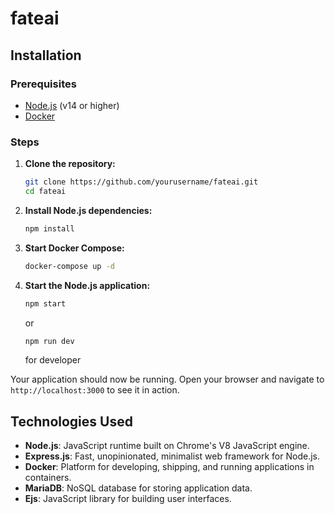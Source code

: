 # fateai
## Installation

### Prerequisites
- [Node.js](https://nodejs.org/) (v14 or higher)
- [Docker](https://www.docker.com/)

### Steps

1. **Clone the repository:**
    ```sh
    git clone https://github.com/yourusername/fateai.git
    cd fateai
    ```

2. **Install Node.js dependencies:**
    ```sh
    npm install
    ```

3. **Start Docker Compose:**
    ```sh
    docker-compose up -d
    ```

4. **Start the Node.js application:**
    ```sh
    npm start
    ```
    or
    ```sh
    npm run dev 
    ```
    for developer

Your application should now be running. Open your browser and navigate to `http://localhost:3000` to see it in action.
## Technologies Used

- **Node.js**: JavaScript runtime built on Chrome's V8 JavaScript engine.
- **Express.js**: Fast, unopinionated, minimalist web framework for Node.js.
- **Docker**: Platform for developing, shipping, and running applications in containers.
- **MariaDB**: NoSQL database for storing application data.
- **Ejs**: JavaScript library for building user interfaces.
